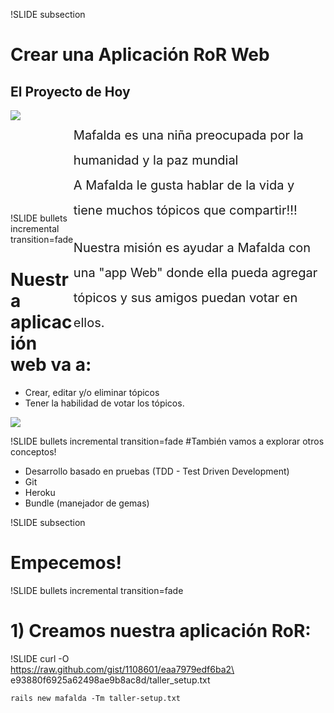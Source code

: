 !SLIDE subsection
# Crear una Aplicación RoR Web

<!SLIDE bullets transition=fade>
## El Proyecto de Hoy
<div style="width:100%; height:150px; line-height:2;">
	<div style="float:left; width:20%;">
		<img src="/images/mafalda.jpg"/>
	</div>
	<div style="float:right;  width:80%; font-size:20px;">
		<p>Mafalda es una niña preocupada por la humanidad y la paz mundial 
		<br/>
		A Mafalda le gusta hablar de la vida y tiene muchos tópicos que compartir!!!
		</p>
		<p>
		Nuestra misión es ayudar a Mafalda con una "app Web" donde ella pueda  agregar tópicos y sus amigos puedan votar en ellos. </p>
	</div>
</div>

!SLIDE bullets incremental transition=fade
# Nuestra aplicación web va a:
* Crear, editar y/o eliminar tópicos
* Tener la habilidad de votar los tópicos.
<!SLIDE title-slide center>
<img src="/images/mafalda_app.png">


!SLIDE bullets incremental transition=fade
#También vamos a explorar otros conceptos!
* Desarrollo basado en pruebas (TDD - Test Driven Development)
* Git
* Heroku
* Bundle (manejador de gemas)

!SLIDE subsection
# Empecemos!
!SLIDE bullets incremental transition=fade

# 1) Creamos nuestra aplicación RoR:

!SLIDE 
	curl -O \
	https://raw.github.com/gist/1108601/eaa7979edf6ba2\
	e93880f6925a62498ae9b8ac8d/taller_setup.txt
	
    rails new mafalda -Tm taller-setup.txt


